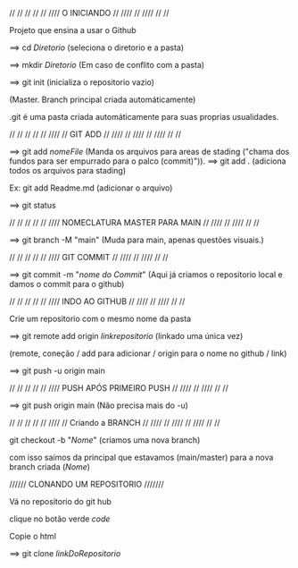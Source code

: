 // // // // // //// O INICIANDO  // //// // //// // //

Projeto que ensina a usar o Github

==> cd _Diretorio_ (seleciona o diretorio e a pasta)

==> mkdir _Diretorio_ (Em caso de conflito com a pasta)

==> git init (inicializa o repositorio vazio) 

(Master. Branch principal criada automáticamente)

.git é uma pasta criada automáticamente para suas proprias usualidades. 

// // // // // //// // GIT ADD // //// // //// // //// // //


==> git add _nomeFile_ (Manda os arquivos para areas de stading ("chama dos fundos para ser empurrado para o palco (commit)")). 
==> git add . (adiciona todos os arquivos para stading)

Ex: git add Readme.md (adicionar o arquivo)


==> git status 



// // // // // ////  NOMECLATURA MASTER PARA MAIN  // //// // //// // //



==> git branch -M "main" (Muda para main, apenas questões visuais.)


// // // // // ////  GIT COMMIT  // //// // //// // //

==> git commit -m "_nome do Commit_"  (Aqui já criamos o repositorio local e damos o commit para o github)


// // // // // //// INDO AO GITHUB  // //// // //// // //

Crie um repositorio com o mesmo nome da pasta 


==> git remote add origin _linkrepositorio_ (linkado uma única vez)

(remote, coneção / add para adicionar / origin para o nome no github / link)



==> git push -u origin main


// // // // // //// PUSH APÓS PRIMEIRO PUSH  // //// // //// // //

==> git push origin main (Não precisa mais do -u)

// // // // // //// // Criando a BRANCH // //// // //// // //// // //

git checkout -b "_Nome_" (criamos uma nova branch) 

com isso saímos da principal que estavamos (main/master) para a nova branch criada (_Nome_)

////// CLONANDO UM REPOSITORIO ///////

Vá no repositorio do git hub 

clique no botão verde _code_

Copie o html 

==> git clone _linkDoRepositorio_

